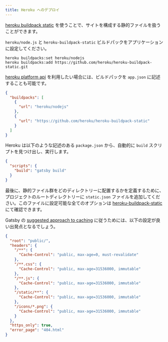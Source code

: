 ```yaml
---
title: Heroku へのデプロイ
---
```


[heroku buildpack static](https://github.com/heroku/heroku-buildpack-static) を使うことで、サイトを構成する静的ファイルを扱うことができます。

`heroku/node.js` と `heroku-buildpack-static` ビルドパックをアプリケーションに設定してください。

```shell
heroku buildpacks:set heroku/nodejs
heroku buildpacks:add https://github.com/heroku/heroku-buildpack-static.git
```

[heroku platform api](https://devcenter.heroku.com/articles/setting-up-apps-using-the-heroku-platform-api) を利用したい場合には、ビルドパックを `app.json` に記述することも可能です。

```json:title=app.json
{
  "buildpacks": [
    {
      "url": "heroku/nodejs"
    },
    {
      "url": "https://github.com/heroku/heroku-buildpack-static"
    }
  ]
}
```

Heroku は以下のような記述のある `package.json` から、自動的に `build` スクリプトを見つけ出し、実行します。

```json:title=package.json
{
  "scripts": {
    "build": "gatsby build"
  }
}
```

最後に、静的ファイル群をどのディレクトリーに配置するかを定義するために、プロジェクトのルートディレクトリーに `static.json` ファイルを追加してください。このファイルに設定可能な全てのオプションは [heroku-buildpack-static](https://github.com/heroku/heroku-buildpack-static#configuration) にて確認できます。

Gatsby の [suggested approach to caching](/docs/caching/) に従うためには、以下の設定が良い出発点となるでしょう。

```json:title=static.json
{
  "root": "public/",
  "headers": {
    "/**": {
      "Cache-Control": "public, max-age=0, must-revalidate"
    },
    "/**.css": {
      "Cache-Control": "public, max-age=31536000, immutable"
    },
    "/**.js": {
      "Cache-Control": "public, max-age=31536000, immutable"
    },
    "/static/**": {
      "Cache-Control": "public, max-age=31536000, immutable"
    },
    "/icons/*.png": {
      "Cache-Control": "public, max-age=31536000, immutable"
    }
  },
  "https_only": true,
  "error_page": "404.html"
}
```
